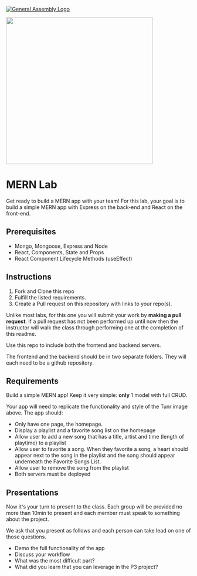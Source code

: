 [![General Assembly Logo](https://camo.githubusercontent.com/1a91b05b8f4d44b5bbfb83abac2b0996d8e26c92/687474703a2f2f692e696d6775722e636f6d2f6b6538555354712e706e67)](https://generalassemb.ly/education/web-development-immersive)

<img src="https://i.imgur.com/Wj4Yg08.png" width="400px" />

# MERN Lab

Get ready to build a MERN app with your team! For this lab, your goal is to build a
simple MERN app with Express on the back-end and React on the front-end.

## Prerequisites

- Mongo, Mongoose, Express and Node
- React, Components, State and Props
- React Component Lifecycle Methods (useEffect)

## Instructions

1.  Fork and Clone this repo
1.  Fulfill the listed requirements.
1.  Create a Pull request on this repository with links to your repo(s).

Unlike most labs, for this one you will submit your work by **making a pull request**. If a pull request has not been performed up until now then the instructor will walk the class through performing one at the completion of this readme.

Use this repo to include both the frontend and backend servers. 

The frontend and the backend should be in two separate folders. They will each need to be a github repository.

## Requirements

Build a simple MERN app! Keep it very simple: **only** 1 model with full CRUD.

Your app will need to replicate the functionality and style of the Tunr image above. The app should:

- Only have one page, the homepage.
- Display a playlist and a favorite song list on the homepage
- Allow user to add a new song that has a title, artist and time (length of playtime) to a playlist 
- Allow user to favorite a song. When they favorite a song, a heart should appear next to the song in the playlist and the song should appear underneath the Favorite Songs List.
- Allow user to remove the song from the playlist
- Both servers must be deployed

## Presentations

Now it's your turn to present to the class.  Each group will be provided no more than 10min to present and each member must speak to something about the project.  

We ask that you present as follows and each person can take lead on one of those questions.

- Demo the full functionality of the app
- Discuss your workflow
- What was the most difficult part?
- What did you learn that you can leverage in the P3 project?


